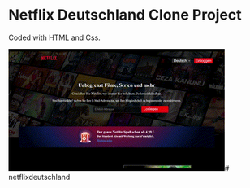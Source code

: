 <h1>Netflix Deutschland Clone Project </h1>

Coded with HTML and Css.

![](netflix.gif)# netflixdeutschland
